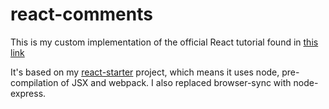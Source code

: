 # react-comments
This is my custom implementation of  the official React tutorial found in [this link](https://facebook.github.io/react/docs/tutorial.html)

It's based on my [react-starter](https://github.com/daigof/react-starter) project, which means it uses node, pre-compilation of JSX and webpack. I also replaced browser-sync with node-express.
